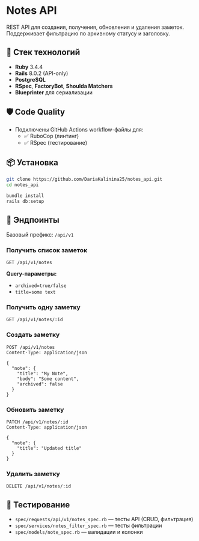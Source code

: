 # Notes API

REST API для создания, получения, обновления и удаления заметок. Поддерживает фильтрацию по архивному статусу и заголовку.

## 🚀 Стек технологий

- **Ruby** 3.4.4
- **Rails** 8.0.2 (API-only)
- **PostgreSQL**
- **RSpec**, **FactoryBot**, **Shoulda Matchers**
- **Blueprinter** для сериализации

## 🛡️ Code Quality

- Подключены GitHub Actions workflow-файлы для:
  - ✅ RuboCop (линтинг)
  - ✅ RSpec (тестирование)

## 📦 Установка

```bash
git clone https://github.com/DariaKalinina25/notes_api.git
cd notes_api

bundle install
rails db:setup
```

## 📘 Эндпоинты

Базовый префикс: `/api/v1`

### Получить список заметок

```http
GET /api/v1/notes
```

**Query-параметры:**
- `archived=true/false`
- `title=some text`

### Получить одну заметку

```http
GET /api/v1/notes/:id
```

### Создать заметку

```http
POST /api/v1/notes
Content-Type: application/json

{
  "note": {
    "title": "My Note",
    "body": "Some content",
    "archived": false
  }
}
```

### Обновить заметку

```http
PATCH /api/v1/notes/:id
Content-Type: application/json

{
  "note": {
    "title": "Updated title"
  }
}
```

### Удалить заметку

```http
DELETE /api/v1/notes/:id
```

## 🧪 Тестирование

- `spec/requests/api/v1/notes_spec.rb` — тесты API (CRUD, фильтрация)
- `spec/services/notes_filter_spec.rb` — тесты фильтрации
- `spec/models/note_spec.rb` — валидации и колонки

